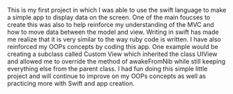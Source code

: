 This is my first project in which I was able to use the swift language to make a simple app to display data on the screen.
One of the main foucses to create this was also to help reinforce my understanding of the MVC and how to move data between the
model and view. Writing in swift has made me realize that it is very similar to the way ruby code is written. I have also reinforced
my OOPs concepts by coding this app. One example would be creating a subclass called Custom View which inherited the class UIView and 
allowed me to override the method of awakeFromNib while still keeping everything else from the parent class. I had fun doing this simple
little project and will continue to improve on my OOPs concepts as well as practicing more with Swift and app creation. 
